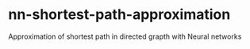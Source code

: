 # nn-shortest-path-approximation
Approximation of shortest path in directed grapth with Neural networks
